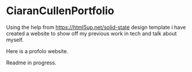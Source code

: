 # CiaranCullenPortfolio
Using the help from https://html5up.net/solid-state design template i have created a website to show off my previous work in tech and talk about myself.

  
Here is a profolo website.

Readme in progress.
